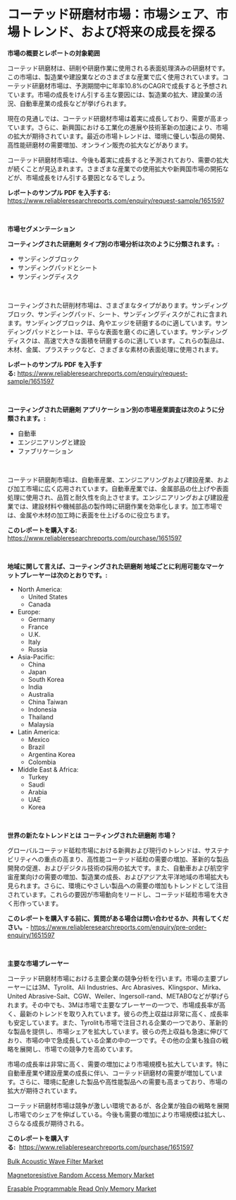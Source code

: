 <p><h1>コーテッド研磨材市場：市場シェア、市場トレンド、および将来の成長を探る</h1></p><p><strong>市場の概要とレポートの対象範囲</strong></p>
<p><p>コーテッド研磨材は、研削や研磨作業に使用される表面処理済みの研磨材です。この市場は、製造業や建設業などのさまざまな産業で広く使用されています。コーテッド研磨材市場は、予測期間中に年率10.8%のCAGRで成長すると予想されています。市場の成長をけん引する主な要因には、製造業の拡大、建設業の活況、自動車産業の成長などが挙げられます。</p><p>現在の見通しでは、コーテッド研磨材市場は着実に成長しており、需要が高まっています。さらに、新興国における工業化の進展や技術革新の加速により、市場の拡大が期待されています。最近の市場トレンドは、環境に優しい製品の開発、高性能研磨材の需要増加、オンライン販売の拡大などがあります。</p><p>コーテッド研磨材市場は、今後も着実に成長すると予測されており、需要の拡大が続くことが見込まれます。さまざまな産業での使用拡大や新興国市場の開拓などが、市場成長をけん引する要因となるでしょう。</p></p>
<p><strong>レポートのサンプル PDF を入手する:</strong> <a href="https://www.reliableresearchreports.com/enquiry/request-sample/1651597">https://www.reliableresearchreports.com/enquiry/request-sample/1651597</a></p>
<p>&nbsp;</p>
<p><strong>市場セグメンテーション</strong></p>
<p><strong>コーティングされた研磨剤 タイプ別の市場分析は次のように分類されます。:</strong></p>
<p><ul><li>サンディングブロック</li><li>サンディングパッドとシート</li><li>サンディングディスク</li></ul></p>
<p>&nbsp;</p>
<p><p>コーティングされた研削材市場は、さまざまなタイプがあります。サンディングブロック、サンディングパッド、シート、サンディングディスクがこれに含まれます。サンディングブロックは、角やエッジを研磨するのに適しています。サンディングパッドとシートは、平らな表面を磨くのに適しています。サンディングディスクは、高速で大きな面積を研磨するのに適しています。これらの製品は、木材、金属、プラスチックなど、さまざまな素材の表面処理に使用されます。</p></p>
<p><strong>レポートのサンプル PDF を入手する:</strong>&nbsp;<a href="https://www.reliableresearchreports.com/enquiry/request-sample/1651597">https://www.reliableresearchreports.com/enquiry/request-sample/1651597</a></p>
<p>&nbsp;</p>
<p><strong> コーティングされた研磨剤 アプリケーション別の市場産業調査は次のように分類されます。:</strong></p>
<p><ul><li>自動車</li><li>エンジニアリングと建設</li><li>ファブリケーション</li></ul></p>
<p>&nbsp;</p>
<p><p>コーテッド研磨剤市場は、自動車産業、エンジニアリングおよび建設産業、および加工市場に広く応用されています。自動車産業では、金属部品の仕上げや表面処理に使用され、品質と耐久性を向上させます。エンジニアリングおよび建設産業では、建設材料や機械部品の製作時に研磨作業を効率化します。加工市場では、金属や木材の加工時に表面を仕上げるのに役立ちます。</p></p>
<p><strong>このレポートを購入する:</strong>&nbsp; <a href="https://www.reliableresearchreports.com/purchase/1651597">https://www.reliableresearchreports.com/purchase/1651597</a></p>
<p>&nbsp;</p>
<p><strong>地域に関して言えば、コーティングされた研磨剤 地域ごとに利用可能なマーケットプレーヤーは次のとおりです。:</strong></p>
<p><ul>
    <li>
        North America:
        <ul>
            <li>United States</li>
            <li>Canada</li>
        </ul>
    </li>
    <li>
        Europe:
        <ul>
            <li>Germany</li>
            <li>France</li>
            <li>U.K.</li>
            <li>Italy</li>
            <li>Russia</li>
        </ul>
    </li>
    <li>
        Asia-Pacific:
        <ul>
            <li>China</li>
            <li>Japan</li>
            <li>South Korea</li>
            <li>India</li>
            <li>Australia</li>
            <li>China Taiwan</li>
            <li>Indonesia</li>
            <li>Thailand</li>
            <li>Malaysia</li>
        </ul>
    </li>
    <li>
        Latin America:
        <ul>
            <li>Mexico</li>
            <li>Brazil</li>
            <li>Argentina Korea</li>
            <li>Colombia</li>
        </ul>
    </li>
    <li>
        Middle East & Africa:
        <ul>
            <li>Turkey</li>
            <li>Saudi</li>
            <li>Arabia</li>
            <li>UAE</li>
            <li>Korea</li>
        </ul>
    </li>
    </ul></p>
<p>&nbsp;</p>
<p><strong>世界の新たなトレンドとは コーティングされた研磨剤 市場？</strong></p>
<p><p>グローバルコーテッド砥粒市場における新興および現行のトレンドは、サステナビリティへの重点の高まり、高性能コーテッド砥粒の需要の増加、革新的な製品開発の促進、およびデジタル技術の採用の拡大です。また、自動車および航空宇宙産業向けの需要の増加、製造業の成長、およびアジア太平洋地域の市場拡大も見られます。さらに、環境にやさしい製品への需要の増加もトレンドとして注目されています。これらの要因が市場動向をリードし、コーテッド砥粒市場を大きく形作っています。</p></p>
<p><strong>このレポートを購入する前に、質問がある場合は問い合わせるか、共有してください。</strong>- <a href="https://www.reliableresearchreports.com/enquiry/pre-order-enquiry/1651597">https://www.reliableresearchreports.com/enquiry/pre-order-enquiry/1651597</a></p>
<p>&nbsp;</p>
<p><strong>主要な市場プレーヤー</strong></p>
<p><p>コーテッド研磨材市場における主要企業の競争分析を行います。市場の主要プレーヤーには3M、Tyrolit、Ali Industries、Arc Abrasives、Klingspor、Mirka、United Abrasive-Sait、CGW、Weiler、Ingersoll-rand、METABOなどが挙げられます。その中でも、3Mは市場で主要なプレーヤーの一つで、市場成長率が高く、最新のトレンドを取り入れています。彼らの売上収益は非常に高く、成長率も安定しています。また、Tyrolitも市場で注目される企業の一つであり、革新的な製品を提供し、市場シェアを拡大しています。彼らの売上収益も急速に伸びており、市場の中で急成長している企業の中の一つです。その他の企業も独自の戦略を展開し、市場での競争力を高めています。</p><p>市場の成長率は非常に高く、需要の増加により市場規模も拡大しています。特に自動車産業や建設産業の成長に伴い、コーテッド研磨材の需要が増加しています。さらに、環境に配慮した製品や高性能製品への需要も高まっており、市場の拡大が期待されています。</p><p>コーテッド研磨材市場は競争が激しい環境であるが、各企業が独自の戦略を展開し市場でのシェアを伸ばしている。今後も需要の増加により市場規模は拡大し、さらなる成長が期待される。</p></p>
<p><strong>このレポートを購入する:</strong>&nbsp;&nbsp;<a href="https://www.reliableresearchreports.com/purchase/1651597">https://www.reliableresearchreports.com/purchase/1651597</a></p>
<p><p><a href="https://github.com/Hazelklievgspy6vdcsmu106w/Market-Research-Report-List-1/blob/main/bulk-acoustic-wave-filter-market.md">Bulk Acoustic Wave Filter Market</a></p><p><a href="https://github.com/abdelrhmankishk22/Market-Research-Report-List-3/blob/main/magnetoresistive-random-access-memory-market.md">Magnetoresistive Random Access Memory Market</a></p><p><a href="https://github.com/ChiragRp1/Market-Research-Report-List-3/blob/main/erasable-programmable-read-only-memory-market.md">Erasable Programmable Read Only Memory Market</a></p></p>
